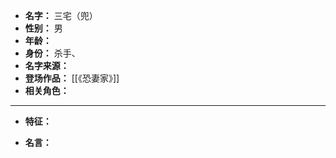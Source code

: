 
- **名字：** 三宅（兜）
- **性别：** 男
- **年龄：** 
- **身份：** 杀手、
- **名字来源：** 
- **登场作品：** [[《恐妻家》]]
- **相关角色：** 

---

- **特征：** 

- **名言：** 